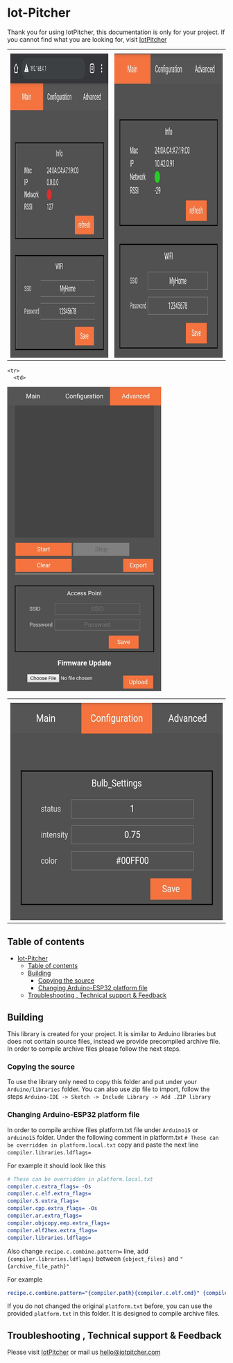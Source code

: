 # Iot-Pitcher

Thank you for using IotPitcher, this documentation is only for your project. If you cannot find what you are looking for, visit [IotPitcher](https://www.iotpitcher.com)

<table>
  <th>
    <tr>
      <td><img src="docs/main_page_no_connection.jpeg" height="700" /></td>
      <td><img src="docs/main_page_connection.jpeg"  height="700" /></td>
    </tr>
</table>


<table>
  <th>
    <tr>
      <td>
        <img src="docs/configuration.jpeg"  height="500" />
      </td>
    </tr>
    
    <tr>
      <td>
<img src="docs/advanced1.jpeg" alt="drawing" height="700" />
      </td>
    </tr>
</table>



## Table of contents

- [Iot-Pitcher](#iot-pitcher)
  - [Table of contents](#table-of-contents)
  - [Building](#building)
    - [Copying the source](#copying-the-source)
    - [Changing Arduino-ESP32 platform file](#changing-arduino-esp32-platform-file)
  - [Troubleshooting , Technical support & Feedback](#troubleshooting--technical-support--feedback)


## Building
This library is created for your project. It is similar to Arduino libraries but does not contain source files, instead we provide precompiled archive file. In order to compile archive files please follow the next steps.

### Copying the source
To use the library only need to copy this folder and put under your `Arduino/libraries` folder. You can also use zip file to import, follow the steps `Arduino-IDE -> Sketch -> Include Library -> Add .ZIP library ` 

### Changing Arduino-ESP32 platform file
In order to compile archive files platform.txt file under `Arduino15` or `arduino15` folder.
Under the following comment in platform.txt `# These can be overridden in platform.local.txt` copy and paste the next line `compiler.libraries.ldflags=`

For example it should look like this
```cmake
# These can be overridden in platform.local.txt
compiler.c.extra_flags= -Os
compiler.c.elf.extra_flags=
compiler.S.extra_flags=
compiler.cpp.extra_flags= -Os
compiler.ar.extra_flags=
compiler.objcopy.eep.extra_flags=
compiler.elf2hex.extra_flags=
compiler.libraries.ldflags=
```

Also change `recipe.c.combine.pattern=` line, add `{compiler.libraries.ldflags}` between `{object_files}` and `"{archive_file_path}"`

For example
```cmake
recipe.c.combine.pattern="{compiler.path}{compiler.c.elf.cmd}" {compiler.c.elf.flags} {compiler.c.elf.extra_flags} -Wl,--start-group {object_files} {compiler.libraries.ldflags} "{archive_file_path}" {compiler.c.elf.libs} -Wl,--end-group -Wl,-EL -o "{build.path}/{build.project_name}.elf"
```
If you do not changed the original `platform.txt` before, you can use the provided `platform.txt` in this folder. It is designed to compile archive files.



## Troubleshooting , Technical support & Feedback
Please visit [IotPitcher](https://www.iotpitcher.com) or mail us hello@iotpitcher.com
